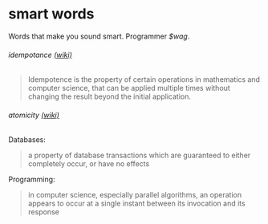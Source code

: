 # smart words

Words that make you sound smart. Programmer _$wag_.

###### idempotance [(wiki)](http://en.wikipedia.org/wiki/Idempotence)
> Idempotence is the property of certain operations in mathematics and computer
> science, that can be applied multiple times without changing the result beyond
> the initial application.

###### atomicity [(wiki)](http://en.wikipedia.org/wiki/Atomicity#Computing)
Databases:
> a property of database transactions which are guaranteed to either completely
> occur, or have no effects

Programming:
> in computer science, especially parallel algorithms, an operation appears
> to occur at a single instant between its invocation and its response
